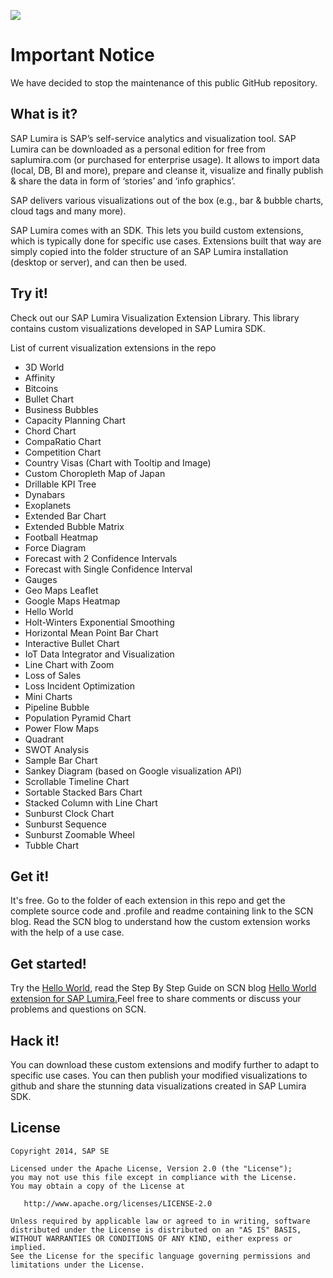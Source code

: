 ![](https://img.shields.io/badge/STATUS-NOT%20CURRENTLY%20MAINTAINED-red.svg?longCache=true&style=flat)

# Important Notice
We have decided to stop the maintenance of this public GitHub repository.


What is it?
-----------

SAP
Lumira is SAP’s self-service analytics and visualization tool. SAP Lumira can
be downloaded as a personal edition for free from saplumira.com (or purchased
for enterprise usage). It allows to import data (local, DB, BI and more),
prepare and cleanse it, visualize and finally publish & share the data in
form of ‘stories’ and ‘info graphics’.

SAP delivers various visualizations out of the box (e.g., bar & bubble charts,
cloud tags and many more). 

SAP Lumira comes with an SDK. This lets you build custom extensions, which is
typically done for specific use cases. Extensions built that way are simply
copied into the folder structure of an SAP Lumira installation (desktop or
server), and can then be used.


Try it!
-----------

Check out our SAP Lumira Visualization Extension Library. This library contains custom visualizations developed in SAP Lumira SDK. 

List of current visualization extensions in the repo

* 3D World 
* Affinity
* Bitcoins
* Bullet Chart
* Business Bubbles
* Capacity Planning Chart
* Chord Chart
* CompaRatio Chart
* Competition Chart
* Country Visas (Chart with Tooltip and Image)
* Custom Choropleth Map of Japan
* Drillable KPI Tree
* Dynabars
* Exoplanets
* Extended Bar Chart
* Extended Bubble Matrix
* Football Heatmap
* Force Diagram
* Forecast with 2 Confidence Intervals
* Forecast with Single Confidence Interval
* Gauges
* Geo Maps Leaflet
* Google Maps Heatmap
* Hello World
* Holt-Winters Exponential Smoothing
* Horizontal Mean Point Bar Chart
* Interactive Bullet Chart
* IoT Data Integrator and Visualization
* Line Chart with Zoom
* Loss of Sales
* Loss Incident Optimization
* Mini Charts
* Pipeline Bubble
* Population Pyramid Chart
* Power Flow Maps
* Quadrant
* SWOT Analysis
* Sample Bar Chart
* Sankey Diagram (based on Google visualization API)
* Scrollable Timeline Chart
* Sortable Stacked Bars Chart
* Stacked Column with Line Chart
* Sunburst Clock Chart
* Sunburst Sequence
* Sunburst Zoomable Wheel
* Tubble Chart

Get it!
-----------
It's free. Go to the folder of each extension in this repo and get the complete source code and .profile
and readme containing link to the SCN blog. Read the SCN blog to understand how the
custom extension works with the help of a use case.

Get started!
-----------

Try the [Hello World](https://github.com/SAP/lumira-extension-viz/tree/master/HelloWorld), read the Step By Step Guide on SCN blog [Hello World extension for SAP Lumira.](http://scn.sap.com/community/lumira/blog/2013/12/19/hello-world-extension-for-sap-lumira)Feel
free to share comments or discuss your problems and questions on SCN.

Hack it!
-----------

You can download these custom extensions and modify further to adapt to specific use cases. You can then publish your
modified visualizations to github and share the stunning data visualizations created in SAP Lumira SDK.


License
-----------


    Copyright 2014, SAP SE

    Licensed under the Apache License, Version 2.0 (the "License");
    you may not use this file except in compliance with the License.
    You may obtain a copy of the License at

       http://www.apache.org/licenses/LICENSE-2.0

    Unless required by applicable law or agreed to in writing, software
    distributed under the License is distributed on an "AS IS" BASIS,
    WITHOUT WARRANTIES OR CONDITIONS OF ANY KIND, either express or implied.
    See the License for the specific language governing permissions and
    limitations under the License.

 [1]: https://github.com/SAP/httpaccess-dae-lumira
